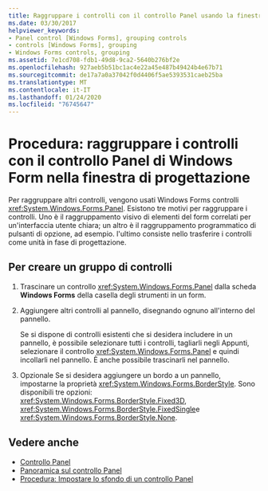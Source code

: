 ```yaml
---
title: Raggruppare i controlli con il controllo Panel usando la finestra di progettazione
ms.date: 03/30/2017
helpviewer_keywords:
- Panel control [Windows Forms], grouping controls
- controls [Windows Forms], grouping
- Windows Forms controls, grouping
ms.assetid: 7e1cd708-fdb1-49d8-9ca2-5640b276bf2e
ms.openlocfilehash: 927aeb5b51bc1ac4e22a45e487b49424b4e67b71
ms.sourcegitcommit: de17a7a0a37042f0d4406f5ae5393531caeb25ba
ms.translationtype: MT
ms.contentlocale: it-IT
ms.lasthandoff: 01/24/2020
ms.locfileid: "76745647"
---
```

# <a name="how-to-group-controls-with-the-windows-forms-panel-control-using-the-designer"></a>Procedura: raggruppare i controlli con il controllo Panel di Windows Form nella finestra di progettazione
Per raggruppare altri controlli, vengono usati Windows Forms controlli <xref:System.Windows.Forms.Panel>. Esistono tre motivi per raggruppare i controlli. Uno è il raggruppamento visivo di elementi del form correlati per un'interfaccia utente chiara; un altro è il raggruppamento programmatico di pulsanti di opzione, ad esempio. l'ultimo consiste nello trasferire i controlli come unità in fase di progettazione.

## <a name="to-create-a-group-of-controls"></a>Per creare un gruppo di controlli

1. Trascinare un controllo <xref:System.Windows.Forms.Panel> dalla scheda **Windows Forms** della casella degli strumenti in un form.

2. Aggiungere altri controlli al pannello, disegnando ognuno all'interno del pannello.

     Se si dispone di controlli esistenti che si desidera includere in un pannello, è possibile selezionare tutti i controlli, tagliarli negli Appunti, selezionare il controllo <xref:System.Windows.Forms.Panel> e quindi incollarli nel pannello. È anche possibile trascinarli nel pannello.

3. Opzionale Se si desidera aggiungere un bordo a un pannello, impostarne la proprietà <xref:System.Windows.Forms.BorderStyle>. Sono disponibili tre opzioni: <xref:System.Windows.Forms.BorderStyle.Fixed3D>, <xref:System.Windows.Forms.BorderStyle.FixedSingle>e <xref:System.Windows.Forms.BorderStyle.None>.

## <a name="see-also"></a>Vedere anche

- [Controllo Panel](panel-control-windows-forms.md)
- [Panoramica sul controllo Panel](panel-control-overview-windows-forms.md)
- [Procedura: Impostare lo sfondo di un controllo Panel](how-to-set-the-background-of-a-windows-forms-panel.md)
